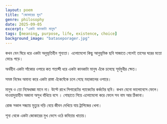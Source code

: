 ```yaml
---
layout: poem
title: "জোকারের মুখ"
genre: philosophy
date: 2025-09-05
excerpt: "একটা কানকাটা মানুষ"
tags: [meaning, purpose, life, existence, choice]
background_image: "bataseporager.jpg"
---
```


কখন যেন ঘিরে ধরে একটা অনুভূতিহীন শূন্যতা। 
এলোমেলো কিছু আনুভূমিক ছবি
সাজাতে গেলেই তাসের ঘরের মতো ভেঙে পড়ে।

অর্থহীন একটা সাঁকোর ওপারে
কত শতাব্দী ধরে একটা কানকাটা মানুষ 
এঁকে চলেছে সূর্যমুখীর ক্ষেত। 

সমস্ত নিষেধ অমান্য করে একটা রাস্তা
এঁকেবেঁকে চলে গেছে মহাকালের ওপারে।

মানুষ ও তো নিষেধাজ্ঞা মানে না। 
উল্টে রাখে সিগারেটের প্যাকেটের কর্কটের ছবি।
কখন যেনো ভালোবেসে ফেলে। 
দাওয়াদুয়াহীন অজানা অসুখ বাঁধিয়ে বসে ।
গোছাতে গিয়ে এলোমেলো করে ফেলে
সব নাম আর ঠিকানা। 

রোজ সকাল সন্ধ্যায় মৃত্যুর দড়ি বেয়ে
জীবন দেখিয়ে যায় ট্রাপিজের খেলা। 

শূন্য থেকে একটা জোকারের মুখ
ভেসে ওঠে কবিতার খাতায়।
